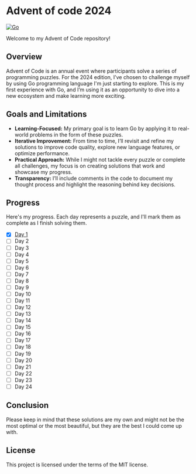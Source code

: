 # Advent of code 2024
[![Go](https://img.shields.io/badge/Go-%2300ADD8.svg?&logo=go&logoColor=white)](#)


Welcome to my Advent of Code repository!
## Overview
Advent of Code is an annual event where participants solve a series of programming puzzles. For the 2024 edition, I’ve chosen to challenge myself by using Go programming language I'm just starting to explore. This is my first experience with Go, and I’m using it as an opportunity to dive into a new ecosystem and make learning more exciting.

## Goals and Limitations
- **Learning-Focused:** My primary goal is to learn Go by applying it to real-world problems in the form of these puzzles.
- **Iterative Improvement:** From time to time, I’ll revisit and refine my solutions to improve code quality, explore new language features, or optimize performance.
- **Practical Approach:** While I might not tackle every puzzle or complete all challenges, my focus is on creating solutions that work and showcase my progress.
- **Transparency:** I’ll include comments in the code to document my thought process and highlight the reasoning behind key decisions.

## Progress
Here's my progress. Each day represents a puzzle, and I'll mark them as complete as I finish solving them.

- [x] [Day 1](day1/main.go)
- [ ] Day 2 
- [ ] Day 3
- [ ] Day 4
- [ ] Day 5
- [ ] Day 6
- [ ] Day 7
- [ ] Day 8
- [ ] Day 9
- [ ] Day 10
- [ ] Day 11
- [ ] Day 12
- [ ] Day 13
- [ ] Day 14
- [ ] Day 15
- [ ] Day 16
- [ ] Day 17
- [ ] Day 18
- [ ] Day 19
- [ ] Day 20
- [ ] Day 21
- [ ] Day 22
- [ ] Day 23
- [ ] Day 24

## Conclusion
Please keep in mind that these solutions are my own and might not be the most optimal or the most beautiful, but they are the best I could come up with.

## License
This project is licensed under the terms of the MIT license.
